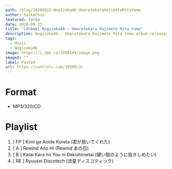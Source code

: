 ```yaml
---
path: /blog/20200922-Nogizaka46-UmaretekaraHajimeteMitaYume
author: SaikaChuu
featured: false
date: 2020-09-22
title: "[Album] Nogizaka46 - Umaretekara Hajimete Mita Yume"
description: Nogizaka46 - Umaretekara Hajimete Mita Yume album released. Recommended Music!
tags:
  - Music
  - Nogizaka46
image: https://i.ibb.co/1XQ8149/image.png
image2: ""
label: Pasted
url: https://controlc.com/19300c2c
---
```


# Format

- MP3/320/CD

# Playlist

1. [ FP ] Kimi ga Aoide Kureta (君が扇いでくれた)
2. [ A ] Rewind Ano Hi (Rewind あの日)
3. [ B ] Katai Kara no You ni Dakishimetai (硬い殻のように抱きしめたい)
4. [ RE ] Ryuusei Discotech (流星ディスコティック)
